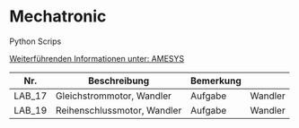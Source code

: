 # Mechatronic
Python Scrips

[Weiterführenden Informationen unter: AMESYS](https://www.amesys.de)

|Nr.  |Beschreibung   |Bemerkung   |   |
|---|---|---|---|
|LAB_17|Gleichstrommotor, Wandler                       |Aufgabe	    |Wandler   |
|LAB_19|Reihenschlussmotor, Wandler                       |Aufgabe	    |Wandler   |

